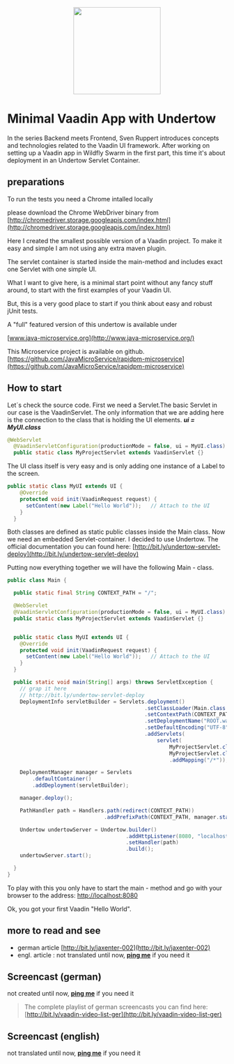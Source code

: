 
<center>
<a href="https://vaadin.com">
 <img src="https://vaadin.com/images/hero-reindeer.svg" width="200" height="200" /></a>
</center>

# Minimal Vaadin App with Undertow
In the series Backend meets Frontend, Sven Ruppert introduces concepts and technologies related to the Vaadin UI framework. After working on setting up a Vaadin app in Wildfly Swarm in the first part, this time it's about deployment in an Undertow Servlet Container.

## preparations
To run the tests you need a Chrome intalled locally

please download the Chrome WebDriver binary 
from [http://chromedriver.storage.googleapis.com/index.html](http://chromedriver.storage.googleapis.com/index.html)

Here I created the smallest possible version of a Vaadin project.
To make it easy and simple I am not using any extra maven plugin.

The servlet container is started inside the main-method and
includes exact one Servlet with one simple UI.

What I want to give here, is a minimal start point 
without any fancy stuff around, to start with the 
first examples of your Vaadin UI.

But, this is a very good place to start if you think about 
easy and robust jUnit tests. 

A "full" featured version of this undertow
is available under

[www.java-microservice.org](http://www.java-microservice.org/)

This Microservice project is available on github.
[https://github.com/JavaMicroService/rapidpm-microservice](https://github.com/JavaMicroService/rapidpm-microservice)


## How to start

Let´s check the source code. First we need a Servlet.The basic Servlet in 
our case is the VaadinServlet. The only information that we are adding 
here is the connection to the class that is holding the UI elements.
***ui = MyUI.class***

```java
@WebServlet
  @VaadinServletConfiguration(productionMode = false, ui = MyUI.class)
  public static class MyProjectServlet extends VaadinServlet {}
```

The UI class itself is very easy and is only adding one instance of a Label to the 
screen. 

```java
public static class MyUI extends UI {
    @Override
    protected void init(VaadinRequest request) {
      setContent(new Label("Hello World"));   // Attach to the UI
    }
  }
```

Both classes are defined as static public classes inside the Main class.
Now we need an embedded Servlet-container. I decided to use Undertow.
The official  documentation you can found 
here: [http://bit.ly/undertow-servlet-deploy](http://bit.ly/undertow-servlet-deploy)

Putting now everything together we will have the following Main - class.


```java
public class Main {

  public static final String CONTEXT_PATH = "/";

  @WebServlet
  @VaadinServletConfiguration(productionMode = false, ui = MyUI.class)
  public static class MyProjectServlet extends VaadinServlet {}


  public static class MyUI extends UI {
    @Override
    protected void init(VaadinRequest request) {
      setContent(new Label("Hello World"));   // Attach to the UI
    }
  }

  public static void main(String[] args) throws ServletException {
    // grap it here
    // http://bit.ly/undertow-servlet-deploy
    DeploymentInfo servletBuilder = Servlets.deployment()
                                            .setClassLoader(Main.class.getClassLoader())
                                            .setContextPath(CONTEXT_PATH)
                                            .setDeploymentName("ROOT.war")
                                            .setDefaultEncoding("UTF-8")
                                            .addServlets(
                                                servlet(
                                                    MyProjectServlet.class.getSimpleName(),
                                                    MyProjectServlet.class)
                                                    .addMapping("/*"));

    DeploymentManager manager = Servlets
        .defaultContainer()
        .addDeployment(servletBuilder);

    manager.deploy();

    PathHandler path = Handlers.path(redirect(CONTEXT_PATH))
                               .addPrefixPath(CONTEXT_PATH, manager.start());

    Undertow undertowServer = Undertow.builder()
                                      .addHttpListener(8080, "localhost")
                                      .setHandler(path)
                                      .build();
    undertowServer.start();

  }
}
```

To play with this you only have to start the main - method and 
go with your browser to the address: [http://localhost:8080](http://localhost:8080)

Ok, you got your first Vaadin "Hello World".

## more to read and see
* german article [http://bit.ly/jaxenter-002](http://bit.ly/jaxenter-002)
* engl. article : not translated until now, **[ping me](https://twitter.com/SvenRuppert)** if you need it


## Screencast (german)
not created until now, **[ping me](https://twitter.com/SvenRuppert)** if you need it

>The complete playlist of german screencasts you can find here: 
>[http://bit.ly/vaadin-video-list-ger](http://bit.ly/vaadin-video-list-ger)

## Screencast (english)
not translated until now, **[ping me](https://twitter.com/SvenRuppert)** if you need it


